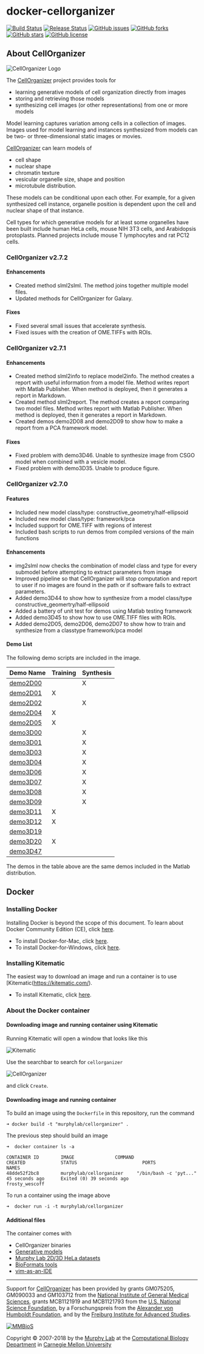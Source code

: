 # docker-cellorganizer

[![Build Status](https://travis-ci.org/icaoberg/docker-cellorganizer.svg?branch=master)](https://travis-ci.org/icaoberg/docker-cellorganizer)
[![Release Status](https://img.shields.io/badge/release-v2.7.2-red.svg)](http://www.cellorganizer.org/)
[![GitHub issues](https://img.shields.io/github/issues/murphygroup/docker-cellorganizer.svg)](https://github.com/icaoberg/docker-cellorganizer/issues)
[![GitHub forks](https://img.shields.io/github/forks/murphygroup/docker-cellorganizer.svg)](https://github.com/icaoberg/docker-cellorganizer/network)
[![GitHub stars](https://img.shields.io/github/stars/murphygroup/docker-cellorganizer.svg)](https://github.com/icaoberg/docker-cellorganizer/stargazers)
[![GitHub license](https://img.shields.io/badge/license-GPLv3-blue.svg)](https://www.gnu.org/licenses/quick-guide-gplv3.en.html)

## About CellOrganizer 

![CellOrganizer Logo](http://www.cellorganizer.org/wp-content/uploads/2017/08/CellOrganizerLogo2-250.jpg)

The [CellOrganizer](http://cellorganizer.org/) project provides tools for

* learning generative models of cell organization directly from images
* storing and retrieving those models
* synthesizing cell images (or other representations) from one or more models

Model learning captures variation among cells in a collection of images. Images used for model learning and instances synthesized from models can be two- or three-dimensional static images or movies.

[CellOrganizer](http://cellorganizer.org/) can learn models of

* cell shape
* nuclear shape
* chromatin texture
* vesicular organelle size, shape and position
* microtubule distribution.

These models can be conditional upon each other. For example, for a given synthesized cell instance, organelle position is dependent upon the cell and nuclear shape of that instance.

Cell types for which generative models for at least some organelles have been built include human HeLa cells, mouse NIH 3T3 cells, and Arabidopsis protoplasts. Planned projects include mouse T lymphocytes and rat PC12 cells.

### CellOrganizer v2.7.2

#### Enhancements
* Created method slml2slml. The method joins together multiple model files.
* Updated methods for CellOrganizer for Galaxy.

#### Fixes
* Fixed several small issues that accelerate synthesis.
* Fixed issues with the creation of OME.TIFFs with ROIs.

### CellOrganizer v2.7.1

#### Enhancements
* Created method slml2info to replace model2info. The method creates a report with useful information from a model file. Method writes report with Matlab Publisher. When method is deployed, then it generates a report in Markdown.
* Created method slml2report. The method creates a report comparing two model files. Method writes report with Matlab Publisher. When method is deployed, then it generates a report in Markdown.
* Created demos demo2D08 and demo2D09 to show how to make a report from a PCA framework model.

#### Fixes
* Fixed problem with demo3D46. Unable to synthesize image from CSGO model when combined with a vesicle model.
* Fixed problem with demo3D35. Unable to produce figure.

### CellOrganizer v2.7.0

#### Features

* Included new model class/type: constructive_geometry/half-ellipsoid
* Included new model class/type: framework/pca
* Included support for OME.TIFF with regions of interest
* Included bash scripts to run demos from compiled versions of the main functions

#### Enhancements

* img2slml now checks the combination of model class and type for every submodel before attempting to extract parameters from image 
* Improved pipeline so that CellOrganizer will stop computation and report to user if no images are found in the path or if software fails to extract parameters.
* Added demo3D44 to show how to synthesize from a model class/type constructive_geomertry/half-ellipsoid
* Added a battery of unit test for demos using Matlab testing framework
* Added demo3D45 to show how to use OME.TIFF files with ROIs.
* Added demo2D05, demo2D06, demo2D07 to show how to train and synthesize from a classtype framework/pca model

#### Demo List

The following demo scripts are included in the image. 

| Demo Name| Training | Synthesis |
|----------|----------|-----------|
| [demo2D00](http://pigpen.compbio.cs.cmu.edu:8080/view/docker-cellorganizer/job/docker-cellorganizer-demo2D00/) |          |            X            |
| [demo2D01](http://pigpen.compbio.cs.cmu.edu:8080/view/docker-cellorganizer/job/docker-cellorganizer-demo2D01/) |            X           |           |
| [demo2D02](http://pigpen.compbio.cs.cmu.edu:8080/view/docker-cellorganizer/job/docker-cellorganizer-demo2D02/) |          |            X            |
| [demo2D04](http://pigpen.compbio.cs.cmu.edu:8080/view/docker-cellorganizer/job/docker-cellorganizer-demo2D04/) |            X           |           |
| [demo2D05](http://pigpen.compbio.cs.cmu.edu:8080/view/docker-cellorganizer/job/docker-cellorganizer-demo2D05/) |            X           |           |
| [demo3D00](http://pigpen.compbio.cs.cmu.edu:8080/view/docker-cellorganizer/job/docker-cellorganizer-demo3D00/) |          |            X            |
| [demo3D01](http://pigpen.compbio.cs.cmu.edu:8080/view/docker-cellorganizer/job/docker-cellorganizer-demo3D01/) |          |            X            |
| [demo3D03](http://pigpen.compbio.cs.cmu.edu:8080/view/docker-cellorganizer/job/docker-cellorganizer-demo3D03/) |          |            X            |
| [demo3D04](http://pigpen.compbio.cs.cmu.edu:8080/view/docker-cellorganizer/job/docker-cellorganizer-demo3D04/) |          |            X            |
| [demo3D06](http://pigpen.compbio.cs.cmu.edu:8080/view/docker-cellorganizer/job/docker-cellorganizer-demo3D06/) |          |            X            |
| [demo3D07](http://pigpen.compbio.cs.cmu.edu:8080/view/docker-cellorganizer/job/docker-cellorganizer-demo3D07/) |          |            X            |
| [demo3D08](http://pigpen.compbio.cs.cmu.edu:8080/view/docker-cellorganizer/job/docker-cellorganizer-demo3D08/) |          |            X            |
| [demo3D09](http://pigpen.compbio.cs.cmu.edu:8080/view/docker-cellorganizer/job/docker-cellorganizer-demo3D09/) |          |            X            |
| [demo3D11](http://pigpen.compbio.cs.cmu.edu:8080/view/docker-cellorganizer/job/docker-cellorganizer-demo3D11/) |            X           |           |
| [demo3D12](http://pigpen.compbio.cs.cmu.edu:8080/view/docker-cellorganizer/job/docker-cellorganizer-demo3D12/) |            X           |           |
| [demo3D19](http://pigpen.compbio.cs.cmu.edu:8080/view/docker-cellorganizer/job/docker-cellorganizer-demo3D19/) |      |           |
| [demo3D20](http://pigpen.compbio.cs.cmu.edu:8080/view/docker-cellorganizer/job/docker-cellorganizer-demo3D20/) |            X           |           |
| [demo3D47](http://pigpen.compbio.cs.cmu.edu:8080/view/docker-cellorganizer/job/docker-cellorganizer-demo3D47/) |      |           |

The demos in the table above are the same demos included in the Matlab distribution.

## Docker

### Installing Docker

Installing Docker is beyond the scope of this document. To learn about Docker Community Edition (CE), click [here](https://www.docker.com/community-edition).

* To install Docker-for-Mac, click [here](https://docs.docker.com/docker-for-mac/install/).
* To install Docker-for-Windows, click [here](https://docs.docker.com/docker-for-windows/install/).

### Installing Kitematic

The easiest way to download an image and run a container is to use [Kitematic(https://kitematic.com/).

* To install Kitematic, click [here](https://kitematic.com/docs/).

### About the Docker container

#### Downloading image and running container using Kitematic

Running Kitematic will open a window that looks like this

![Kitematic](https://raw.githubusercontent.com/icaoberg/docker-cellorganizer/master/images/kitematic.png)

Use the searchbar to search for `cellorganizer`

![CellOrganizer](https://raw.githubusercontent.com/icaoberg/docker-cellorganizer/master/images/cellorganizer.png)

and click `Create`.

#### Downloading image and running container


To build an image using the `Dockerfile` in this repository, run the command

```
➜ docker build -t "murphylab/cellorganizer" .
```

The previous step should build an image

```
➜  docker container ls -a

CONTAINER ID        IMAGE               COMMAND                  CREATED             STATUS                        PORTS               NAMES
48dde52f2bc8        murphylab/cellorganizer     "/bin/bash -c 'pyt..."   45 seconds ago      Exited (0) 39 seconds ago                         frosty_wescoff
```

To run a container using the image above

```
➜  docker run -i -t murphylab/cellorganizer
```

#### Additional files

The container comes with

* CellOrganizer binaries
* [Generative models](http://www.cellorganizer.org/model_repository/)
* [Murphy Lab 2D/3D HeLa datasets](http://murphylab.web.cmu.edu/data/)
* [BioFormats tools](https://downloads.openmicroscopy.org/bio-formats/)
* [vim-as-an-IDE](https://github.com/icaoberg/vim-as-an-ide)

---

Support for [CellOrganizer](http://cellorganizer.org/) has been provided by grants GM075205, GM090033 and GM103712 from the [National Institute of General Medical Sciences](http://www.nigms.nih.gov/), grants MCB1121919 and MCB1121793 from the [U.S. National Science Foundation](http://nsf.gov/), by a Forschungspreis from the [Alexander von Humboldt Foundation](http://www.humboldt-foundation.de/), and by the [Freiburg Institute for Advanced Studies](http://www.frias.uni-freiburg.de/lifenet?set_language=en).

[![MMBioS](https://i1.wp.com/www.cellorganizer.org/wp-content/uploads/2017/08/MMBioSlogo-e1503517857313.gif?h=60)](http://www.mmbios.org)

Copyright © 2007-2018 by the [Murphy Lab](http://murphylab.web.cmu.edu) at the [Computational Biology Department](http://www.cbd.cmu.edu) in [Carnegie Mellon University](http://www.cmu.edu)
